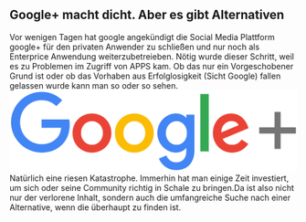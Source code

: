 ## Google+ macht dicht. Aber es gibt Alternativen
Vor wenigen Tagen hat google angekündigt die Social Media Plattform google+ für den privaten Anwender zu schließen 
und nur noch als Enterprice Anwendung weiterzubetreieben. Nötig wurde dieser Schritt, weil es zu Problemen im Zugriff 
von APPS kam. Ob das nur ein Vorgeschobener Grund ist oder ob das Vorhaben aus Erfolglosigkeit (Sicht Google) fallen 
gelassen wurde kann man so oder so sehen. 
![](Google+_logo.svg.png)
Natürlich eine riesen Katastrophe. Immerhin hat man einige Zeit investiert, um sich oder seine Community richtig in Schale zu bringen.Da ist also nicht nur der verlorene Inhalt, sondern auch die umfangreiche Suche nach einer Alternative, wenn die überhaupt zu finden ist.
